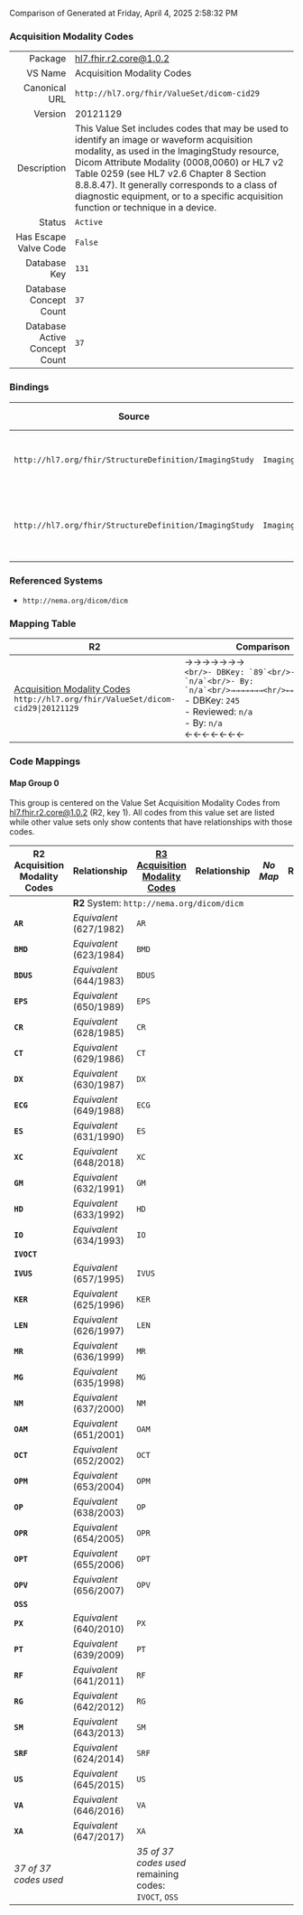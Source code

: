 Comparison of 
Generated at Friday, April 4, 2025 2:58:32 PM

### Acquisition Modality Codes

|      |     |
| ---: | --- |
| Package | hl7.fhir.r2.core@1.0.2 |
| VS Name | Acquisition Modality Codes |
| Canonical URL | `http://hl7.org/fhir/ValueSet/dicom-cid29` |
| Version | 20121129 |
| Description | This Value Set includes codes that may be used to identify an image or waveform acquisition modality, as used in the ImagingStudy resource, Dicom  Attribute Modality (0008,0060) or HL7 v2 Table 0259 (see HL7 v2.6 Chapter 8 Section 8.8.8.47). It generally corresponds to a class of diagnostic equipment, or to a specific acquisition function or technique in a device. |
| Status | `Active` |
| Has Escape Valve Code | `False` |
| Database Key | `131` |
| Database Concept Count | `37` |
| Database Active Concept Count | `37` |
### Bindings

| Source | Element | Binding | Strength | Element Short |
| ------ | ------- | ------- | -------- | ------------- |
| `http://hl7.org/fhir/StructureDefinition/ImagingStudy` | `ImagingStudy.modalityList` | `http://hl7.org/fhir/ValueSet/dicom-cid29` | `Extensible` | All series modality if actual acquisition modalities |
| `http://hl7.org/fhir/StructureDefinition/ImagingStudy` | `ImagingStudy.series.modality` | `http://hl7.org/fhir/ValueSet/dicom-cid29` | `Extensible` | The modality of the instances in the series |

### Referenced Systems

* `http://nema.org/dicom/dicm`
### Mapping Table

| R2 | Comparison | R3 | Comparison | R4 | Comparison | R4B | Comparison | R5
| --- | --- | --- | --- | --- | --- | --- | --- | ---
| [Acquisition Modality Codes](/docs/R2/ValueSets/AcquisitionModalityCodes.md)<br/> `http://hl7.org/fhir/ValueSet/dicom-cid29\|20121129` | →→→→→→→<br/>``<br/>- DBKey: `89`<br/>- Reviewed: `n/a`<br/>- By: `n/a`<br/>→→→→→→→<hr/>←←←←←←←<br/>``<br/>- DBKey: `245`<br/>- Reviewed: `n/a`<br/>- By: `n/a`<br/>←←←←←←←| [Acquisition Modality Codes](/docs/R3/ValueSets/AcquisitionModalityCodes.md)<br/> `http://hl7.org/fhir/ValueSet/dicom-cid29\|20121129` | <br/>*no map*<br/><hr/><br/>*no map*<br/>| | | | | | 
### Code Mappings


#### Map Group 0

This group is centered on the Value Set Acquisition Modality Codes from hl7.fhir.r2.core@1.0.2 (R2, key 1).
All codes from this value set are listed while other value sets only show contents that have relationships with those codes.

| R2 Acquisition Modality Codes| Relationship | [R3 Acquisition Modality Codes](/docs/R3/ValueSets/AcquisitionModalityCodes.md)| Relationship | *No Map* | Relationship | *No Map* | Relationship | *No Map* 
| --- | --- | --- | --- | --- | --- | --- | --- | ---
| <td colspan="8">**R2** System: `http://nema.org/dicom/dicm`
| **`AR`**| _Equivalent_ <br/>(627/1982)| `AR`| | | | | | | 
| **`BMD`**| _Equivalent_ <br/>(623/1984)| `BMD`| | | | | | | 
| **`BDUS`**| _Equivalent_ <br/>(644/1983)| `BDUS`| | | | | | | 
| **`EPS`**| _Equivalent_ <br/>(650/1989)| `EPS`| | | | | | | 
| **`CR`**| _Equivalent_ <br/>(628/1985)| `CR`| | | | | | | 
| **`CT`**| _Equivalent_ <br/>(629/1986)| `CT`| | | | | | | 
| **`DX`**| _Equivalent_ <br/>(630/1987)| `DX`| | | | | | | 
| **`ECG`**| _Equivalent_ <br/>(649/1988)| `ECG`| | | | | | | 
| **`ES`**| _Equivalent_ <br/>(631/1990)| `ES`| | | | | | | 
| **`XC`**| _Equivalent_ <br/>(648/2018)| `XC`| | | | | | | 
| **`GM`**| _Equivalent_ <br/>(632/1991)| `GM`| | | | | | | 
| **`HD`**| _Equivalent_ <br/>(633/1992)| `HD`| | | | | | | 
| **`IO`**| _Equivalent_ <br/>(634/1993)| `IO`| | | | | | | 
| **`IVOCT`**| | | | | | | | | 
| **`IVUS`**| _Equivalent_ <br/>(657/1995)| `IVUS`| | | | | | | 
| **`KER`**| _Equivalent_ <br/>(625/1996)| `KER`| | | | | | | 
| **`LEN`**| _Equivalent_ <br/>(626/1997)| `LEN`| | | | | | | 
| **`MR`**| _Equivalent_ <br/>(636/1999)| `MR`| | | | | | | 
| **`MG`**| _Equivalent_ <br/>(635/1998)| `MG`| | | | | | | 
| **`NM`**| _Equivalent_ <br/>(637/2000)| `NM`| | | | | | | 
| **`OAM`**| _Equivalent_ <br/>(651/2001)| `OAM`| | | | | | | 
| **`OCT`**| _Equivalent_ <br/>(652/2002)| `OCT`| | | | | | | 
| **`OPM`**| _Equivalent_ <br/>(653/2004)| `OPM`| | | | | | | 
| **`OP`**| _Equivalent_ <br/>(638/2003)| `OP`| | | | | | | 
| **`OPR`**| _Equivalent_ <br/>(654/2005)| `OPR`| | | | | | | 
| **`OPT`**| _Equivalent_ <br/>(655/2006)| `OPT`| | | | | | | 
| **`OPV`**| _Equivalent_ <br/>(656/2007)| `OPV`| | | | | | | 
| **`OSS`**| | | | | | | | | 
| **`PX`**| _Equivalent_ <br/>(640/2010)| `PX`| | | | | | | 
| **`PT`**| _Equivalent_ <br/>(639/2009)| `PT`| | | | | | | 
| **`RF`**| _Equivalent_ <br/>(641/2011)| `RF`| | | | | | | 
| **`RG`**| _Equivalent_ <br/>(642/2012)| `RG`| | | | | | | 
| **`SM`**| _Equivalent_ <br/>(643/2013)| `SM`| | | | | | | 
| **`SRF`**| _Equivalent_ <br/>(624/2014)| `SRF`| | | | | | | 
| **`US`**| _Equivalent_ <br/>(645/2015)| `US`| | | | | | | 
| **`VA`**| _Equivalent_ <br/>(646/2016)| `VA`| | | | | | | 
| **`XA`**| _Equivalent_ <br/>(647/2017)| `XA`| | | | | | | 
| *37 of 37 codes used* | | *35 of 37 codes used* <br/>remaining codes:<br/>`IVOCT`, `OSS`| | | | | | 


